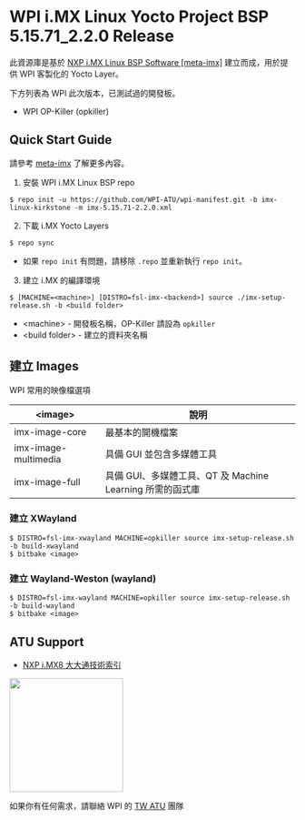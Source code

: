 <h1>WPI i.MX Linux Yocto Project BSP 5.15.71_2.2.0 Release</h1>

此資源庫是基於 [NXP i.MX Linux BSP Software \[meta-imx\]](https://github.com/nxp-imx/meta-imx) 建立而成，用於提供 WPI 客製化的 Yocto Layer。

下方列表為 WPI 此次版本，已測試過的開發板。

* WPI OP-Killer (opkiller)

## Quick Start Guide

請參考 [meta-imx](https://github.com/nxp-imx/meta-imx) 了解更多內容。

1. <a>安裝 WPI i.MX Linux BSP repo</a>

```!
$ repo init -u https://github.com/WPI-ATU/wpi-manifest.git -b imx-linux-kirkstone -m imx-5.15.71-2.2.0.xml
```

2. 下載 <a>i.MX Yocto Layers</a>

```!
$ repo sync
```

* 如果 ``repo init`` 有問題，請移除 ``.repo`` 並重新執行 ``repo init``。

3. 建立 <a>i.MX 的編譯環境</a>

```
$ [MACHINE=<machine>] [DISTRO=fsl-imx-<backend>] source ./imx-setup-release.sh -b <build folder>
```

* \<machine\> - 開發板名稱，OP-Killer 請設為 ``opkiller``
* \<build folder\> - 建立的資料夾名稱

## 建立 Images

WPI 常用的映像檔選項

| \<image\> | 說明 |
| - | - |
| imx-image-core | 最基本的開機檔案 |
| imx-image-multimedia | 具備 GUI 並包含多媒體工具 |
| imx-image-full | 具備 GUI、多媒體工具、QT 及 Machine Learning 所需的函式庫 |

### 建立 XWayland

```!
$ DISTRO=fsl-imx-xwayland MACHINE=opkiller source imx-setup-release.sh -b build-xwayland
$ bitbake <image>
```

### 建立 Wayland-Weston (wayland)

```!
$ DISTRO=fsl-imx-wayland MACHINE=opkiller source imx-setup-release.sh -b build-wayland
$ bitbake <image>
```

## ATU Support

* [NXP i.MX8 大大通技術索引](https://hackmd.io/@WPI-ATU-TW1/Bk3zvW0Ts/https%3A%2F%2Fhackmd.io%2FXC9STgFjSs6_vadDkO0YSA%3Fboth?utm_source=preview-mode&utm_medium=rec)

<img src="https://hackmd.io/_uploads/Hy773SVvn.png"  width="200" height="200">

如果你有任何需求，請聯絡 WPI 的 [TW ATU](mailto:wpi.atu.github@wpi-group.com) 團隊
